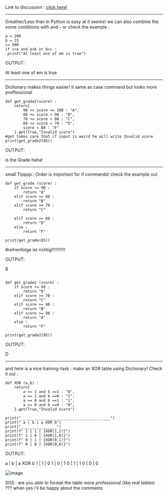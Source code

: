 Link to discussion : 
[click here!](https://github.com/HamidrezaRahimian/Python-Programming/discussions)

__________________________________________________________________________________________________________
Greather/Less than in Python is easy at it seems!
we can also combine the some conditions with and  - or
check the example :
```
a = 200
b = 33
c= 500
if c<a and a>b or b<c :
 print("At least one of em is true")
```
OUTPUT:

At least one of em is true

_____________________________________________________________________________________________________________

Dictionary makes things easier!  it same as case command but looks more proffessional

```
def get_grade2(score) :
    return{
        90 <= score <= 100 : "A",
        80 <= score < 90 : "B",
        70 <= score < 80 : "C",
        60 <= score < 70 : "D",
        score < 60 : "F"
    }.get(True,"Invalid score")
#get takes care that if input is weird he will write Invalid score
print(get_grade2(85))
```

OUTPUT:

is the Grade haha!
_____________________________________________________________________________________________________________

small Tipppp : Order is important for if commands!
check the example out

```
def get_grade (score) :
    if score >= 90 :
        return "A"
    elif score >= 80 :
        return "B"
    elif score >= 70 :
        return "C"
    
    elif score >= 60 :
        return "D"
    else :
        return "F"
    
print(get_grade(85))
```

#reihenfolge ist richtig!!!!!!!!!!!

OUTPUT:

B

```

def get_grade2 (score) :
    if score >= 60 :
        return "D"
    elif score >= 70 :
        return "C"
    elif score >= 80 :
        return "B"
    elif score >= 90 :
        return "A"
    else :
        return "F"
    
print(get_grade2(85))

```

OUTPUT:

D

_____________________________________________________________________________________________________________

and here is a nice training-task :
make an XOR table using Dictionary!
Check it out :
```
def XOR (a,b) :
    return{
        a == 1 and b ==1 : "0",
        a == 1 and b ==0 : "1",
        a == 0 and b ==1 : "1",
        a == 0 and b ==0 : "0",
    }.get(True,"Invalid score")

print("________________________________________")
print(" a | b | a XOR b")
print("________________")
print(f" 1 | 1 | {XOR(1,1)}")
print(f" 1 | 0 | {XOR(1,0)}")
print(f" 0 | 1 | {XOR(0,1)}")
print(f" 0 | 0 | {XOR(0,0)}")
```


OUTPUT:


 a | b | a XOR b
 1 | 1 | 0
 1 | 0 | 1
 0 | 1 | 1
 0 | 0 | 0


![image](https://github.com/HamidrezaRahimian/Python-Programming/assets/143603503/f8365b9e-ee4c-4052-9b6d-a2d5ddb2760c)


SOS : are you able to format the table more professional (like real tables) ??? when yes i'll be happy about the comments